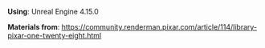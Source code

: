 **Using**: Unreal Engine 4.15.0


**Materials from**: https://community.renderman.pixar.com/article/114/library-pixar-one-twenty-eight.html
